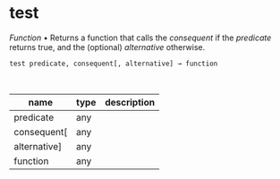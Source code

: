 # test

_Function_ &bull; Returns a function that calls the _consequent_ if the _predicate_ returns true, and the (optional) _alternative_ otherwise.

<pre><code>test predicate, consequent[, alternative] &rarr; function</code></pre>
<br>

| name | type | description |
|------|------|-------------|
|predicate|any||
|consequent[|any||
|alternative]|any||
|function|any||



